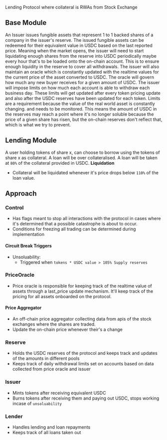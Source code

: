 Lending Protocol where collateral is RWAs from Stock Exchange

## Base Module

An Issuer issues fungible assets that represent 1 to 1 backed shares of a company in the issuer's reserve.
The issued fungible assets can be redeemed for their equivalent value in USDC based on the last reported price.
Meaning when the market opens, the issuer will need to start liquidating enough shares from the reserve into USDC periodically maybe every hour that's to be loaded onto the on-chain account.
This is to ensure enough liquidity in the reserve to cover all withdrawals.
The issuer will also maintain an oracle which is constantly updated with the realtime values for the current price of the asset converted to USDC.
The oracle will govern how much any new buyer receives for a given amount of USDC.
The issuer will impose limits on how much each account is able to withdraw each business day. 
These limits will get updated after every token pricing update and also after the USDC reserves have been updated for each token. 
Limits are a requirement because the value of the real world asset is constantly changing. and needs to be monitored. This means the amount of USDC in the reserves may reach a point where it's no longer soluble because the price of a given share has risen, but the on-chain reserves don't reflect that, which is what we try to prevent.

## Lending Module
A user holding tokens of share x, can choose to borrow using the tokens of share x as collateral.
A loan will be over collateralised.
A loan will be taken at `80%` of the collateral provided in USDC.
**Liquidation**
- Collateral will be liquidated whenever it's price drops below `110%` of the loan value.

## Approach

### Control
- Has flags meant to stop all interactions with the protocol in cases where it's determined that a possible catastrophe is about to occur.
- Conditions for freezing all trading can be determined during implementation

#### Circuit Break Triggers 
- Unsoluability:
	- Triggered when `tokens * USDC value > 105% Supply reserves`

### PriceOracle 
- Price oracle is responsible for keeping track of the realtime value of assets through a last_price update mechanism. It'll keep track of the pricing for all assets onboarded on the protocol.
#### Price Aggregator
- An off-chain price aggregator collecting data from apis of the stock exchanges where the shares are traded.
- Update the on-chain price whenever their's a change

### Reserve
- Holds the USDC reserves of the protocol and keeps track and updates of the amounts in different pools
- Keeps track of daily withdrawal limits set on accounts based on data collected from price oracle and issuer

### Issuer
- Mints tokens after receiving equivalent USDC
- Burns tokens after receiving them and paying out USDC, stops working incase of `unsoluability`

### Lender
- Handles lending and loan repayments
- Keeps track of all loans taken out
